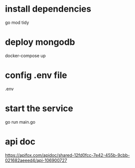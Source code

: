 # install dependencies
go mod tidy

# deploy mongodb
docker-compose up

# config .env file
.env

# start the service
go run main.go

# api doc
https://apifox.com/apidoc/shared-12fd0fcc-7e42-455b-9cbb-021682aeeed4/api-106900727